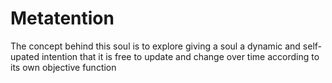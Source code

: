 # Metatention

The concept behind this soul is to explore giving a soul a dynamic and self-upated intention that it is free to update and change over time according to its own objective function